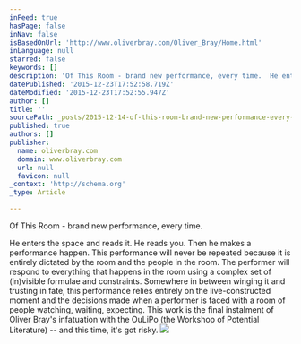 ```yaml
---
inFeed: true
hasPage: false
inNav: false
isBasedOnUrl: 'http://www.oliverbray.com/Oliver_Bray/Home.html'
inLanguage: null
starred: false
keywords: []
description: 'Of This Room - brand new performance, every time.  He enters the space and reads it. He reads you. Then he makes a performance happen.  This performance will ne'
datePublished: '2015-12-23T17:52:58.719Z'
dateModified: '2015-12-23T17:52:55.947Z'
author: []
title: ''
sourcePath: _posts/2015-12-14-of-this-room-brand-new-performance-every-time-he-enters.md
published: true
authors: []
publisher:
  name: oliverbray.com
  domain: www.oliverbray.com
  url: null
  favicon: null
_context: 'http://schema.org'
_type: Article

---
```

Of This Room - brand new performance, every time. 

He enters the space and reads it. He reads you. Then he makes a performance happen. This performance will never be repeated because it is entirely dictated by the room and the people in the room. The performer will respond to everything that happens in the room using a complex set of (in)visible formulae and constraints.  Somewhere in between winging it and trusting in fate, this performance relies entirely on the live-constructed moment and the decisions made when a performer is faced with a room of people watching, waiting, expecting. This work is the final instalment of Oliver Bray's infatuation with the OuLiPo (the Workshop of Potential Literature) -- and this time, it's got risky.
![](https://the-grid-user-content.s3-us-west-2.amazonaws.com/7c12fa06-df03-49a6-8010-145052914e29.jpg)